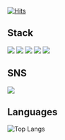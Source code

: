 [![Hits](https://hits.seeyoufarm.com/api/count/incr/badge.svg?url=https%3A%2F%2Fgithub.com%2FHyun0828&count_bg=%2379C83D&title_bg=%23D3DC9A&icon=&icon_color=%23E7E7E7&title=hits&edge_flat=false)](https://hits.seeyoufarm.com)

## Stack
<div>
    <img src="https://img.shields.io/badge/C++-00599C?style=for-the-badge&logo=cplusplus&logoColor=white"/>
    <img src="https://img.shields.io/badge/C-A8B8CC?style=for-the-badge&logo=C&logoColor=white"/>
    <img src="https://img.shields.io/badge/Spring-6DB33F?style=for-the-badge&logo=Spring&logoColor=white"/>
    <img src="https://img.shields.io/badge/Spring%20Boot-6DB33F?style=for-the-badge&logo=Spring&logoColor=white"/>
    <img src="https://img.shields.io/badge/MySQL-4479A1?style=for-the-badge&logo=Spring&logoColor=white"/>
</div>

## SNS
<a href="https://velog.io/@spdlqj4818/posts" target="_blank">
    <img src="https://img.shields.io/badge/Velog-20C997?style=plastic&logo=Velog&logoColor=white"/>
</a>

## Languages
![Top Langs](https://github-readme-stats.vercel.app/api/top-langs/?username=Hyun0828&layout=compact&theme=dark)

<!--
<a href="https://github.com/anuraghazra/github-readme-stats">
    <img src="https://github-readme-stats.vercel.app/api/top-langs/?username=Hyun0828&layout=donut&show_icons=true&theme=material-palenight&hide_border=true&bg_color=20232a&icon_color=58A6FF&text_color=fff&title_color=58A6FF&count_private=true&exclude_repo=Face-Transfer-Application" width=38% />
</a>    
<a href="https://github.com/anuraghazra/github-readme-stats">
  <img src="https://github-readme-stats.vercel.app/api?username=Hyun0828&show_icons=true&theme=material-palenight&hide_border=true&bg_color=20232a&icon_color=58A6FF&text_color=fff&title_color=58A6FF&count_private=true" width=61% />
</a>
<a href="https://github.com/ashutosh00710/github-readme-activity-graph">
    <img src="https://github-readme-activity-graph.vercel.app/graph?username=Hyun0828&theme=react-dark&bg_color=20232a&hide_border=true&line=58A6FF&color=58A6FF" width=100%/>
</a>
-->
